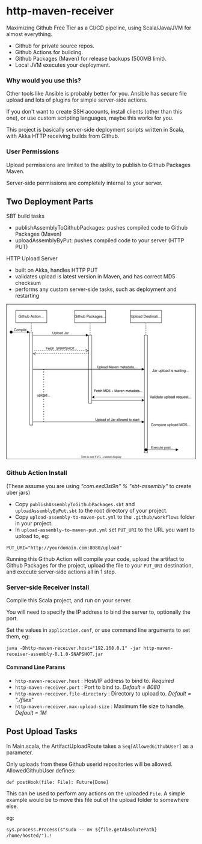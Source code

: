 # http-maven-receiver
Maximizing Github Free Tier as a CI/CD pipeline, using Scala/Java/JVM for almost everything.

- Github for private source repos.
- Github Actions for building.
- Github Packages (Maven) for release backups (500MB limit).
- Local JVM executes your deployment.

### Why would you use this?

Other tools like Ansible is probably better for you. Ansible has secure file upload and lots of plugins for simple server-side actions.

If you don't want to create SSH accounts, install clients (other than this one), or use custom scripting languages, maybe this works for you.

This project is basically server-side deployment scripts written in Scala, with Akka HTTP receiving builds from Github.


### User Permissions 

Upload permissions are limited to the ability to publish to Github Packages Maven.

Server-side permissions are completely internal to your server.


## Two Deployment Parts

SBT build tasks
- publishAssemblyToGithubPackages: pushes compiled code to Github Packages (Maven)
- uploadAssemblyByPut: pushes compiled code to your server (HTTP PUT)

HTTP Upload Server
- built on Akka, handles HTTP PUT
- validates upload is latest version in Maven, and has correct MD5 checksum
- performs any custom server-side tasks, such as deployment and restarting

![Request Flow](./requests.drawio.svg)

### Github Action Install

(These assume you are using _"com.eed3si9n" % "sbt-assembly"_ to create uber jars)

- Copy `publishAssemblyToGithubPackages.sbt` and `uploadAssemblyByPut.sbt` to the root directory of your project.
- Copy `upload-assembly-to-maven-put.yml` to the `.github/workflows` folder in your project.
- In `upload-assembly-to-maven-put.yml` set `PUT_URI` to the URL you want to upload to, eg:
```
PUT_URI="http://yourdomain.com:8080/upload"
```

Running this Github Action will compile your code, upload the artifact to Github Packages for the project, upload the file to your `PUT_URI` destination, and execute server-side actions all in 1 step.

### Server-side Receiver Install

Compile this Scala project, and run on your server. 

You will need to specify the IP address to bind the server to, optionally the port.

Set the values in `application.conf`, or use command line arguments to set them, eg:
```
java -Dhttp-maven-receiver.host="192.168.0.1" -jar http-maven-receiver-assembly-0.1.0-SNAPSHOT.jar
```
#### Command Line Params

- `http-maven-receiver.host` : Host/IP address to bind to.  _Required_
- `http-maven-receiver.port` : Port to bind to. _Default = 8080_
- `http-maven-receiver.file-directory` : Directory to upload to. _Default = "./files"_
- `http-maven-receiver.max-upload-size` : Maximum file size to handle. _Default = 1M_


## Post Upload Tasks

In Main.scala, the ArtifactUploadRoute takes a `Seq[AllowedGithubUser]` as a parameter.

Only uploads from these Github userid repositories will be allowed.  AllowedGithubUser defines:

```
def postHook(file: File): Future[Done]
```

This can be used to perform any actions on the uploaded `File`.
A simple example would be to move this file out of the upload folder to somewhere else.

eg:
```
sys.process.Process(s"sudo -- mv ${file.getAbsolutePath} /home/hosted/").!
```

